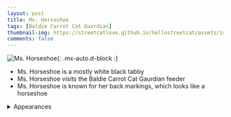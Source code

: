 ```yaml
---
layout: post
title: Ms. Horseshoe
tags: [Baldie Carrot Cat Guardian]
thumbnail-img: https://streetcatlove.github.io/hellostreetcat/assets/img/ms_horseshoe.png
comments: false
---
```


![Ms. Horseshoe](https://streetcatlove.github.io/hellostreetcat/assets/img/ms_horseshoe.png){: .mx-auto.d-block :}

* Ms. Horseshoe is a mostly white black tabby
* Ms. Horseshoe visits the Baldie Carrot Cat Gaurdian feeder
* Ms. Horseshoe is known for her back markings, which looks like a horseshoe

<details>
<summary>Appearances</summary>
<ul>
	<li><a href="https://youtu.be/UjkZRhRUagA?t=5250">3/22/24 01:28</a></li>
	<li><a href="https://youtu.be/DB15AxjcRq4?t=29378">8/14/24 20:47</a></li>
	<li><a href="https://youtu.be/vH6Qmd1IBes?t=4653">10/11/24 13:19</a></li>
</ul>
</details>
